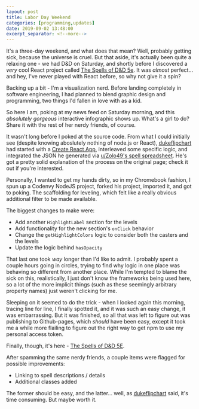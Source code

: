 ```yaml
---
layout: post
title: Labor Day Weekend
categories: [programming,updates]
date: 2019-09-02 13:48:00
excerpt_separator: <!--more-->
---
```


It's a three-day weekend, and what does that mean? Well, probably getting sick, because the universe is cruel. But that aside, it's actually been quite a relaxing one - we had D&D on Saturday, and shortly before I discovered a *very* cool React project called [The Spells of D&D 5e](https://dukeflipchart.github.io/dndspells/). It was *almost* perfect... and hey, I've never played with React before, so why not give it a spin?

<!--more-->

Backing up a bit - I'm a visualization nerd. Before landing completely in software engineering, I had planned to blend graphic design and programming, two things I'd fallen in love with as a kid.

So here I am, poking at my news feed on Saturday morning, and this *absolutely gorgeous* interactive infographic shows up. What's a girl to do? Share it with the rest of her nerdy friends, of course.

It wasn't long before I poked at the source code. From what I could initially see (despite knowing aboslutely nothing of node.js or React), [dukeflipchart](http://github.com/dukeflipchart) had started with a [Create React App](https://github.com/facebook/create-react-app), interleaved some specific logic, and integrated the JSON he generated via [u/Zolo49's spell spreadsheet](https://www.reddit.com/r/DnD/comments/2qs89e/5e_spell_reference_sheets_are_done/). He's got a pretty solid explanation of the process on the original page; check it out if you're interested.

Personally, I wanted to get my hands dirty, so in my Chromebook fashion, I spun up a Codenvy NodeJS project, forked his project, imported it, and got to poking. The scaffolding for leveling, which felt like a really obvious additional filter to be made available.

The biggest changes to make were:
- Add another `HighlightLabel` section for the levels
- Add functionality for the new section's `onClick` behavior
- Change the `getHighlightColors` logic to consider both the casters and the levels
- Update the logic behind `hasOpacity`

That last one took *way* longer than I'd like to admit. I probably spent a couple hours going in circles, trying to find why logic in one place was behaving so different from another place. While I'm tempted to blame the sick on this, realistically, I just don't know the frameworks being used here, so a lot of the more implicit things (such as these seemingly arbitrary property names) just weren't clicking for me.

Sleeping on it seemed to do the trick - when I looked again this morning, tracing line for line, I finally spotted it, and it was such an easy change, it was embarrassing. But it was finished, so all that was left to figure out was publishing to Github-pages, which *should* have been easy, except it took me a while more flailing to figure out the right way to get npm to use my personal access token.

Finally, though, it's here - [The Spells of D&D 5E](https://jenrsparks.github.io/dndspells/).

After spamming the same nerdy friends, a couple items were flagged for possible improvements:
- Linking to spell descriptions / details
- Additional classes added

The former should be easy, and the latter... well, as [dukeflipchart](http://github.com/dukeflipchart) said, it's time consuming. But maybe worth it.